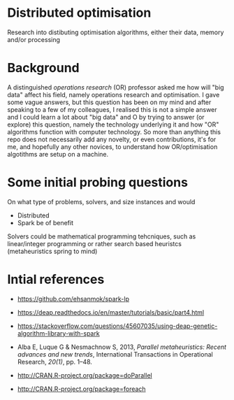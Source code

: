 # Distributed optimisation
Research into distibuting optimisation algorithms, either their data, memory and/or processing

# Background
A distinguished _operations research_ (OR) professor asked me how will "big data" affect his field, namely operations research and optimisation. I gave some vague answers, but this question has been on my mind and after speaking to a few of my colleagues, I realised this is not a simple answer and I could learn a lot about "big data" and O by trying to answer (or explore) this question, namely the technology underlying it and how "OR" algorithms function with computer technology. So more than anything this repo does not necessarily add any novelty, or even contributions, it's for me, and hopefully any other novices, to understand how OR/optimisation algotithms are setup on a machine.

# Some initial probing questions
On what type of problems, solvers, and size instances and would 
- Distributed  
- Spark be of benefit

Solvers could be mathematical programming tehcniques, such as linear/integer programming or rather search based heuristcs (metaheuristics spring to mind)


# Intial references
- https://github.com/ehsanmok/spark-lp

- https://deap.readthedocs.io/en/master/tutorials/basic/part4.html
- https://stackoverflow.com/questions/45607035/using-deap-genetic-algorithm-library-with-spark

- Alba E, Luque G & Nesmachnow S, 2013, _Parallel metaheuristics: Recent advances and new trends_, International Transactions in Operational Research, *20(1)*, pp. 1–48.
- http://CRAN.R-project.org/package=doParallel
- http://CRAN.R-project.org/package=foreach





